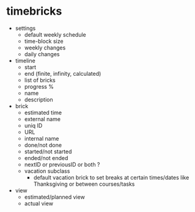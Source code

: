 # timebricks
* settings
  - default weekly schedule
  - time-block size
  - weekly changes
  - daily changes
* timeline
  - start
  - end (finite, infinity, calculated)
  - list of bricks 
  - progress %
  - name
  - description
* brick
  - estimated time
  - external name
  - uniq ID
  - URL
  - internal name
  - done/not done
  - started/not started
  - ended/not ended
  - nextID or previousID or both ?
  * vacation subclass
    - default vacation brick to set breaks at certain times/dates like Thanksgiving or between courses/tasks
* view
  - estimated/planned view
  - actual view  
